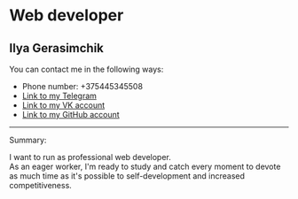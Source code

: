 # Web developer
## Ilya Gerasimchik

You can contact me in the following ways:

* Phone number: +375445345508
* [Link to my Telegram](https://t.me/ilya107)
* [Link to my VK account](https://vk.com/ilya_gera)
* [Link to my GitHub account](https://github.com/ilya-hera)
***

Summary:

I want to run as professional web developer.  
As an eager worker, I'm ready to study and catch every moment to devote as much time as it's possible to self-development and increased competitiveness.

